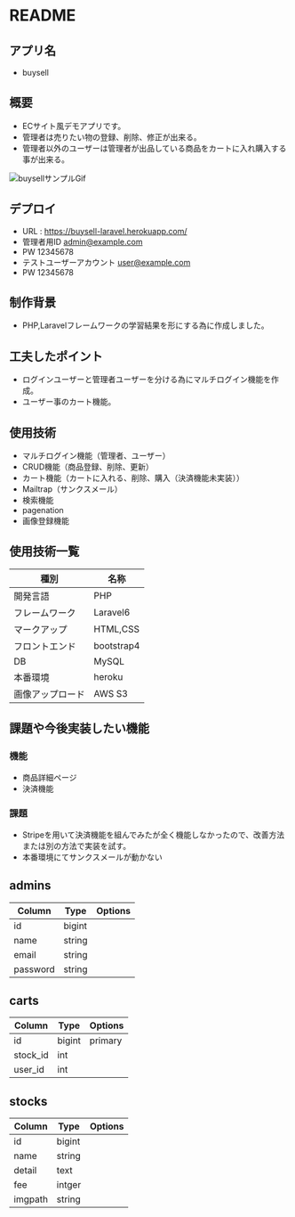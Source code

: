 # README
  
## アプリ名
* buysell

## 概要
* ECサイト風デモアプリです。
* 管理者は売りたい物の登録、削除、修正が出来る。
* 管理者以外のユーザーは管理者が出品している商品をカートに入れ購入する事が出来る。

![buysellサンプルGif]()

## デプロイ
* URL : https://buysell-laravel.herokuapp.com/
* 管理者用ID admin@example.com
* PW 12345678
* テストユーザーアカウント user@example.com
* PW 12345678

## 制作背景
* PHP,Laravelフレームワークの学習結果を形にする為に作成しました。

## 工夫したポイント
* ログインユーザーと管理者ユーザーを分ける為にマルチログイン機能を作成。
* ユーザー事のカート機能。

## 使用技術
* マルチログイン機能（管理者、ユーザー）
* CRUD機能（商品登録、削除、更新）
* カート機能（カートに入れる、削除、購入（決済機能未実装））
* Mailtrap（サンクスメール）
* 検索機能
* pagenation
* 画像登録機能


## 使用技術一覧
|種別|名称|
|----|----|
|開発言語|PHP|
|フレームワーク|Laravel6|
|マークアップ|HTML,CSS|
|フロントエンド|bootstrap4|
|DB|MySQL|
|本番環境|heroku|
|画像アップロード|AWS S3|

## 課題や今後実装したい機能

### 機能
* 商品詳細ページ
* 決済機能

### 課題
* Stripeを用いて決済機能を組んでみたが全く機能しなかったので、改善方法または別の方法で実装を試す。
* 本番環境にてサンクスメールが動かない

## admins
|Column|Type|Options|
|------|----|-------|
|id|bigint|
|name|string|
|email|string|
|password|string|

## carts
|Column|Type|Options|
|------|----|-------|
|id|bigint|primary|
|stock_id|int|
|user_id|int|

## stocks
|Column|Type|Options|
|------|----|-------|
|id|bigint|
|name|string|
|detail|text|
|fee|intger|
|imgpath|string|